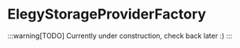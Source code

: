 ﻿
# ElegyStorageProviderFactory

:::warning[TODO]
Currently under construction, check back later :)
:::

